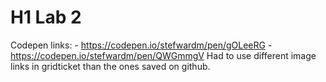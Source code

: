 # H1 Lab 2

Codepen links: - https://codepen.io/stefwardm/pen/gOLeeRG
               - https://codepen.io/stefwardm/pen/QWGmmgV
Had to use different image links in gridticket than the ones saved on github.